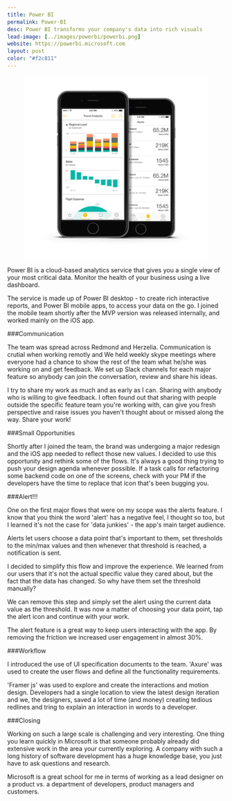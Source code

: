 ```yaml
---
title: Power BI
permalink: Power-BI
desc: Power BI transforms your company's data into rich visuals
lead-image: [../images/powerbi/powerbi.png]
website: https://powerbi.microsoft.com
layout: post
color: "#f2c811"
---
```

<div class="images">
	<figure><img src="/images/powerbi/app-mocks.png" alt="molto app screenshots" width="700"></figure>
</div>

Power BI is a cloud-based analytics service that gives you a single view of your most critical data.
Monitor the health of your business using a live dashboard.

The service is made up of Power BI desktop - to create rich interactive reports, and Power BI mobile apps, to access
your data on the go. I joined the mobile team shortly after the MVP version was released internally,
and worked mainly on the iOS app.

###Communication

The team was spread across Redmond and Herzelia. Communication is crutial when working remotly
and We held weekly skype meetings where everyone had a chance to show the rest of the team what
he/she was working on and get feedback. We set up Slack channels for each major feature
so anybody can join the conversation, review and share his ideas.

I try to share my work as much and as early as I can. Sharing with anybody who is willing to
give feedback. I often found out that sharing with people outside the specific feature team
you're working with, can give you fresh perspective and raise issues you haven't thought about
or missed along the way. Share your work!

###Small Opportunities

Shortly after I joined the team, the brand was undergoing a major redesign and the iOS app needed
to reflect those new values. I decided to use this opportunity and rethink some of the flows.
It's always a good thing trying to push your design agenda whenever possible. If a task calls for
refactoring some backend code on one of the screens, check with your PM if the developers have
the time to replace that icon that's been bugging you.

###Alert!!!

One on the first major flows that were on my scope was the alerts feature.
I know that you think the word 'alert' has a negative feel, I thought so too, but I learned it's
not the case for 'data junkies' - the app's main target audience.

Alerts let users choose a data point that's important to them, set thresholds
to the min/max values and then whenever that threshold is reached, a notification
is sent.

I decided to simplify this flow and improve the experience. We learned from our users that
it's not the actual specific value they cared about, but the fact that the data has changed.
So why have them set the threshold manually?

We can remove this step and simply set the alert using the current data value as the threshold.
It was now a matter of choosing your data point, tap the alert icon and continue with your work.

The alert feature is a great way to keep users interacting with the app. By removing the friction
we increased user engagement in almost 30%.

###Workflow

I introduced the use of UI specification documents to the team. 'Axure' was used
to create the user flows and define all the functionality requirements.

'Framer js' was used to explore and create the interactions and motion design. Developers had a single
location to view the latest design iteration and we, the designers, saved a lot of time (and money)
creating tedious redlines and tring to explain an interaction in words to a developer.

###Closing

Working on such a large scale is challenging and very interesting. One thing you learn quickly in Microsoft is
that someone probably already did extensive work in the area your currently exploring.
A company with such a long history of software development has a huge knowledge base, you just have to ask questions and research.

Microsoft is a great school for me in terms of working as a lead designer on a product vs. a department of developers,
product managers and customers.









